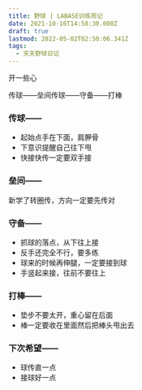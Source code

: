 ```yaml
---
title: 野球 | LABASE训练周记
date: 2021-10-16T14:58:30.000Z
draft: true
lastmod: 2022-05-02T02:50:06.341Z
tags:
  - 天天野球日记
---
```

开一些心

传球——垒间传球——守备——打棒

### 传球——

- 起始点手在下面，肩胛骨
- 下意识提醒自己往下甩
- 快接快传一定要双手接

### 垒间——

新学了转圈传，方向一定要先传对

### 守备——

- 抓球的落点，从下往上接
- 反手还完全不行，要多练
- 球来的时候再伸腿，一定要接到球
- 手竖起来接，往前不要往上

### 打棒——

- 垫步不要太开，重心留在后面
- 棒一定要收在里面然后把棒头甩出去

### 下次希望——

- 球传直一点
- 接球好一点
